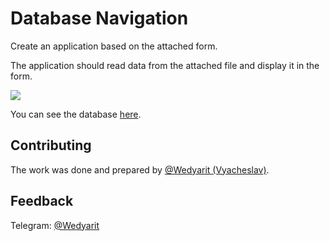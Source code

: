 # Database Navigation
Create an application based on the attached form.

The application should read data from the attached file and display it in the form.

![](https://i.imgur.com/JTnYImM.jpg)

You can see the database [here](17.03.2021/CW/list.csv).

## Contributing
The work was done and prepared by [@Wedyarit (Vyacheslav)](https://github.com/Wedyarit).

## Feedback
Telegram: [@Wedyarit](https://t.me/Wedyarit)